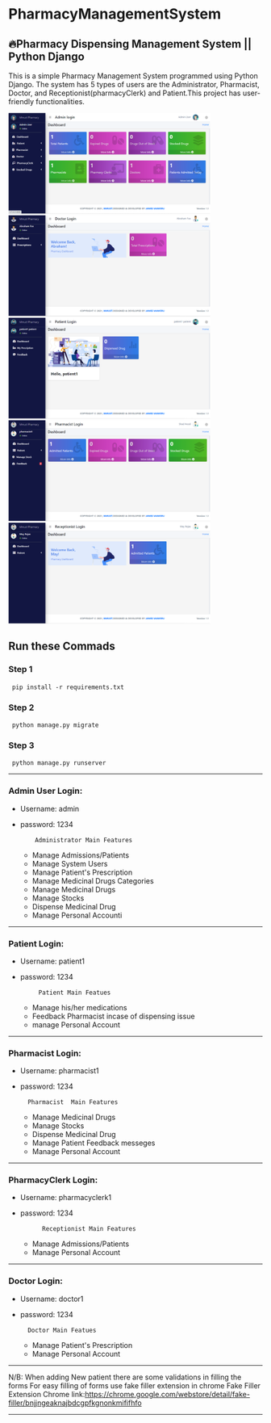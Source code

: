 # PharmacyManagementSystem
<h2>🔥Pharmacy Dispensing Management System || Python Django</h2>
  
  
   <p>This is a simple Pharmacy Management System programmed using Python Django. The system has 5 types of users are the Administrator, Pharmacist, Doctor, and Receptionist(pharmacyClerk) and Patient.This project has user-friendly functionalities.</p>
   
   

<div> <img src="https://github.com/Togin-Dennis/Pharmacy-Management/blob/main/screenshot/Admin%20Login.png?raw=true" width="400" height="200" />
<img src="https://github.com/Togin-Dennis/Pharmacy-Management/blob/main/screenshot/Doctor%20Login.png?raw=true" width="400" height="200" />
</div>
<div> <img src="https://github.com/Togin-Dennis/Pharmacy-Management/blob/main/screenshot/Patient%20login.png?raw=true" width="400" height="200" />
<img src="https://github.com/Togin-Dennis/Pharmacy-Management/blob/main/screenshot/Pharmacist.png?raw=true" width="400" height="200" />
    <img src="https://github.com/Togin-Dennis/Pharmacy-Management/blob/main/screenshot/Receptionist%20Login.png?raw=true" width="400" height="200" />
</div>

## Run these Commads
### Step 1
     pip install -r requirements.txt
### Step 2
     python manage.py migrate
        
### Step 3
     python manage.py runserver
-----------------------------------------------------------------------------------

### Admin User Login: 
- Username: admin
- password: 1234  
  
          Administrator Main Features
     - Manage Admissions/Patients
     - Manage System Users
     - Manage Patient's Prescription
     - Manage Medicinal Drugs Categories
     - Manage Medicinal Drugs
     - Manage Stocks
     - Dispense Medicinal Drug
     - Manage Personal Accounti

------------------------------------------------------------------------------------
### Patient Login:
- Username: patient1
- password: 1234

           Patient Main Featues
     -  Manage his/her medications
     - Feedback Pharmacist incase of dispensing issue
     -  manage Personal Account
      
 
-----------------------------------------------------------------------------------
### Pharmacist Login:
- Username: pharmacist1
- password: 1234

        Pharmacist  Main Features
     - Manage Medicinal Drugs
     - Manage Stocks
     - Dispense Medicinal Drug
     - Manage Patient Feedback messeges
     - Manage Personal Account
     
        

-------------------------------------------------------------------------------------
### PharmacyClerk Login:
- Username: pharmacyclerk1
- password: 1234

            Receptionist Main Features
     - Manage Admissions/Patients
     - Manage Personal Account

------------------------------------------------------------------------------------
### Doctor Login:
- Username: doctor1
- password: 1234
        
        Doctor Main Featues
     - Manage Patient's Prescription
     - Manage Personal Account
   
-----------------------------------------------------------------------------------

N/B: When adding New patient there are some validations in filling the forms 
     For easy filling of forms use fake filler extension in chrome 
     Fake Filler Extension Chrome link:https://chrome.google.com/webstore/detail/fake-filler/bnjjngeaknajbdcgpfkgnonkmififhfo

--------------------------------------------------------------------------------------










